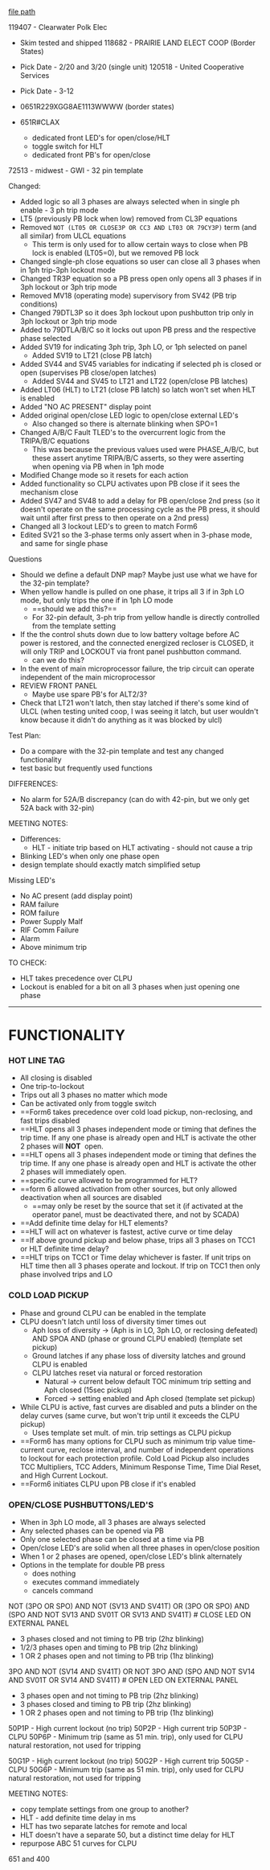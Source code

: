 
[file path](<file:///C:\Users\jnetherton\G&W Electric Co\US-PowerGridAutomation - Documents\_Lazer\Products\FORM 6 EMULATOR>)

119407 - Clearwater Polk Elec
- Skim tested and shipped
118682 - PRAIRIE LAND ELECT COOP (Border States)
- Pick Date - 2/20 and 3/20 (single unit)
120518 - United Cooperative Services
- Pick Date - 3-12

- 0651R229XGG8AE1113WWWW (border states)
- 651R#CLAX
	- dedicated front LED's for open/close/HLT
	- toggle switch for HLT
	- dedicated front PB's for open/close

72513 - midwest - GWI - 32 pin template


Changed:
- Added logic so all 3 phases are always selected when in single ph enable - 3 ph trip mode
- LT5 (previously PB lock when low) removed from CL3P equations
- Removed `NOT (LT05 OR CLOSE3P OR CC3 AND LT03 OR 79CY3P)` term (and all similar) from ULCL equations
	- This term is only used for to allow certain ways to close when PB lock is enabled (LT05=0), but we removed PB lock
- Changed single-ph close equations so user can close all 3 phases when in 1ph trip-3ph lockout mode
- Changed TR3P equation so a PB press open only opens all 3 phases if in 3ph lockout or 3ph trip mode
- Removed MV18 (operating mode) supervisory from SV42 (PB trip conditions)
- Changed 79DTL3P so it does 3ph lockout upon pushbutton trip only in 3ph lockout or 3ph trip mode
- Added to 79DTLA/B/C so it locks out upon PB press and the respective phase selected
- Added SV19 for indicating 3ph trip, 3ph LO, or 1ph selected on panel
	- Added SV19 to LT21 (close PB latch)
- Added SV44 and SV45 variables for indicating if selected ph is closed or open (supervises PB close/open latches)
	- Added SV44 and SV45 to LT21 and LT22 (open/close PB latches)
- Added LT06 (HLT) to LT21 (close PB latch) so latch won't set when HLT is enabled
- Added "NO AC PRESENT" display point
- Added original open/close LED logic to open/close external LED's
	- Also changed so there is alternate blinking when SPO=1
- Changed A/B/C Fault TLED's to the overcurrent logic from the TRIPA/B/C equations
	- This was because the previous values used were PHASE_A/B/C, but these assert anytime TRIPA/B/C asserts, so they were asserting when opening via PB when in 1ph mode
- Modified Change mode so it resets for each action
- Added functionality so CLPU activates upon PB close if it sees the mechanism close
- Added SV47 and SV48 to add a delay for PB open/close 2nd press (so it doesn't operate on the same processing cycle as the PB press, it should wait until after first press to then operate on a 2nd press)
- Changed all 3 lockout LED's to green to match Form6
- Edited SV21 so the 3-phase terms only assert when in 3-phase mode, and same for single phase


Questions
- Should we define a default DNP map? Maybe just use what we have for the 32-pin template?
- When yellow handle is pulled on one phase, it trips all 3 if in 3ph LO mode, but only trips the one if in 1ph LO mode
	- ==should we add this?==
	- For 32-pin default, 3-ph trip from yellow handle is directly controlled from the template setting
-  If the the control shuts down due to low battery voltage before AC power is restored, and the connected energized recloser is CLOSED, it will only TRIP and LOCKOUT via front panel pushbutton command.
	- can we do this?
- In the event of main microprocessor failure, the trip circuit can operate independent of the main microprocessor
- REVIEW FRONT PANEL
	- Maybe use spare PB's for ALT2/3?
- Check that LT21 won't latch, then stay latched if there's some kind of ULCL (when testing united coop, I was seeing it latch, but user wouldn't know because it didn't do anything as it was blocked by ulcl)

Test Plan:
- Do a compare with the 32-pin template and test any changed functionality
- test basic but frequently used functions

DIFFERENCES:
- No alarm for 52A/B discrepancy (can do with 42-pin, but we only get 52A back with 32-pin)

MEETING NOTES:
- Differences:
	- HLT - initiate trip based on HLT activating - should not cause a trip
- Blinking LED's when only one phase open
- design template should exactly match simplified setup


Missing LED's
- No AC present (add display point)
- RAM failure
- ROM failure
- Power Supply Malf
- RIF Comm Failure
- Alarm
- Above minimum trip

TO CHECK:
- HLT takes precedence over CLPU
- Lockout is enabled for a bit on all 3 phases when just opening one phase

---
# FUNCTIONALITY

### HOT LINE TAG
- All closing is disabled
- One trip-to-lockout
- Trips out all 3 phases no matter which mode
- Can be activated only from toggle switch
- ==Form6 takes precedence over cold load pickup, non-reclosing, and fast trips disabled
- ==HLT opens all 3 phases independent mode or timing that defines the trip time. If any one phase is already open and HLT is activate the other 2 phases will **NOT**  open.
- ==HLT opens all 3 phases independent mode or timing that defines the trip time. If any one phase is already open and HLT is activate the other 2 phases will immediately open.
- ==specific curve allowed to be programmed for HLT?
- ==form 6 allowed activation from other sources, but only allowed deactivation when all sources are disabled
	- ==may only be reset by the source that set it (if activated at the operator panel, must be deactivated there, and not by SCADA)
- ==Add definite time delay for HLT elements?
- ==HLT will act on whatever is fastest, active curve or time delay
- ==If above ground pickup and below phase, trips all 3 phases on TCC1 or HLT definite time delay?
- ==HLT trips on TCC1 or Time delay whichever is faster. If unit trips on HLT time then all 3 phases operate and lockout. If trip on TCC1 then only phase involved trips and LO
 

### COLD LOAD PICKUP
- Phase and ground CLPU can be enabled in the template
- CLPU doesn't latch until loss of diversity timer times out
	- Aph loss of diversity -> (Aph is in LO, 3ph LO, or reclosing defeated) AND SPOA AND (phase or ground CLPU enabled) (template set pickup)
	- Ground latches if any phase loss of diversity latches and ground CLPU is enabled
	- CLPU latches reset via natural or forced restoration
		- Natural -> current below default TOC minimum trip setting and Aph closed (15sec pickup)
		- Forced -> setting enabled and Aph closed (template set pickup)
- While CLPU is active, fast curves are disabled and puts a blinder on the delay curves (same curve, but won't trip until it exceeds the CLPU pickup)
	- Uses template set mult. of min. trip settings as CLPU pickup
- ==Form6 has many options for CLPU such as minimum trip value time-current curve, reclose interval, and number of independent operations to lockout for each protection profile. Cold Load Pickup also includes TCC Multipliers, TCC Adders, Minimum Response Time, Time Dial Reset, and High Current Lockout. 
- ==Form6 initiates CLPU upon PB close if it's enabled

### OPEN/CLOSE PUSHBUTTONS/LED'S
- When in 3ph LO mode, all 3 phases are always selected
- Any selected phases can be opened via PB
- Only one selected phase can be closed at a time via PB
- Open/close LED's are solid when all three phases in open/close position
- When 1 or 2 phases are opened, open/close LED's blink alternately
- Options in the template for double PB press
	- does nothing
	- executes command immediately
	- cancels command


NOT (3PO OR SPO) AND NOT (SV13 AND SV41T) OR (3PO OR SPO) AND (SPO AND NOT SV13 AND SV01T OR SV13 AND SV41T) # CLOSE LED ON EXTERNAL PANEL
- 3 phases closed and not timing to PB trip (2hz blinking)
- 1/2/3 phases open and timing to PB trip (2hz blinking)
- 1 OR 2 phases open and not timing to PB trip (1hz blinking)


3PO AND NOT (SV14 AND SV41T) OR NOT 3PO AND (SPO AND NOT SV14 AND SV01T OR SV14 AND SV41T) # OPEN LED ON EXTERNAL PANEL
- 3 phases open and not timing to PB trip (2hz blinking)
- 3 phases closed and timing to PB trip (2hz blinking)
- 1 OR 2 phases open and not timing to PB trip (1hz blinking)

50P1P - High current lockout (no trip)
50P2P - High current trip
50P3P - CLPU
50P6P - Minimum trip (same as 51 min. trip), only used for CLPU natural restoration, not used for tripping

50G1P - High current lockout (no trip)
50G2P - High current trip
50G5P - CLPU
50G6P - Minimum trip (same as 51 min. trip), only used for CLPU natural restoration, not used for tripping



MEETING NOTES:
- copy template settings from one group to another?
- HLT - add definite time delay in ms
- HLT has two separate latches for remote and local
- HLT doesn't have a separate 50, but a distinct time delay for HLT
- repurpose ABC 51 curves for CLPU


651 and 400